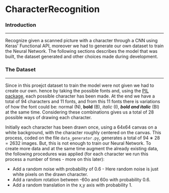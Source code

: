# CharacterRecognition

### Introduction
------
Recognize given a scanned picture with a character through a CNN using Keras' Functional API, moreover we had
to generate our own dataset to train the Neural Network. The following sections describes the model that was
built, the dataset generated and other choices made during development.


### The Dataset
------
Since in this proejct dataset to train the model were not given we had to create our own. hence by taking the
possible fonts and, using the [PIL package](https://pillow.readthedocs.io/en/stable/index.html), each possible character has been made. At the end we have a total of 94 characters and 11 fonts, and from this 11 fonts there is variations of how the font could be: normal (N), **bold** (B), *italic* (I), **_bold and italic_** (BI) at the same time. Considering these combinations gives us a total of 28 possible ways of drawing each character.<br/>

Initially each character has been drawn once, using a 64x64 canvas on a white background, with the character roughly centered on the canvas. This process, coded on the file `data_generator.py`, generates a total of $94 ∗ 28 = 2632$ images. But, this is not enough to train our Neural Network. To create more data and at the same time augment the already existing data, the following procedures was applied (for each character we run this process a number of times - more on this later):<br/>
- Add a random noise with probability of 0.6 - Here random noise is just white pixels on the drawn character.
- Add a random rotation between -60o and 60o with probability 0.6.
- Add a random translation in the x,y axis with probability 1.
